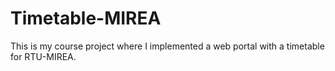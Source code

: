 # Timetable-MIREA
This is my course project where I implemented a web portal with a timetable for RTU-MIREA.
